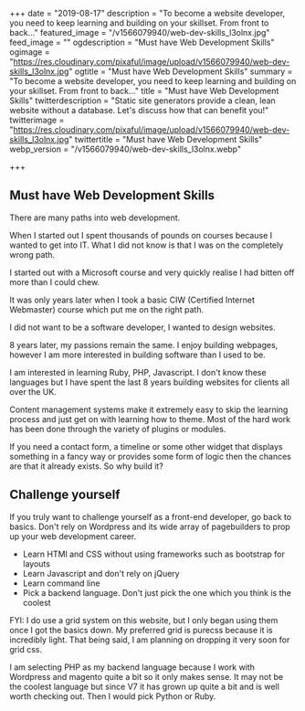 +++
date = "2019-08-17"
description = "To become a website developer, you need to keep learning and building on your skillset. From front to back..."
featured_image = "/v1566079940/web-dev-skills_l3olnx.jpg"
feed_image = ""
ogdescription = "Must have Web Development Skills"
ogimage = "https://res.cloudinary.com/pixaful/image/upload/v1566079940/web-dev-skills_l3olnx.jpg"
ogtitle = "Must have Web Development Skills"
summary = "To become a website developer, you need to keep learning and building on your skillset. From front to back..."
title = "Must have Web Development Skills"
twitterdescription = "Static site generators provide a clean, lean website without a database. Let's discuss how that can benefit you!"
twitterimage = "https://res.cloudinary.com/pixaful/image/upload/v1566079940/web-dev-skills_l3olnx.jpg"
twittertitle = "Must have Web Development Skills"
webp_version = "/v1566079940/web-dev-skills_l3olnx.webp"

+++
## Must have Web Development Skills

There are many paths into web development.

When I started out I spent thousands of pounds on courses because I wanted to get into IT. What I did not know is that I was on the completely wrong path.

I started out with a Microsoft course and very quickly realise I had bitten off more than I could chew.

It was only years later when I took a basic CIW (Certified Internet Webmaster) course which put me on the right path.

I did not want to be a software developer, I wanted to design websites.

8 years later, my passions remain the same. I enjoy building webpages, however I am more interested in building software than I used to be. 

I am interested in learning Ruby, PHP, Javascript. I don't know these languages but I have spent the last 8 years building websites for clients all over the UK.

Content management systems make it extremely easy to skip the learning process and just get on with learning how to theme. Most of the hard work has been done through the variety of plugins or modules. 

If you need a contact form, a timeline or some other widget that displays something in a fancy way or provides some form of logic then the chances are that it already exists. So why build it?

## Challenge yourself

If you truly want to challenge yourself as a front-end developer, go back to basics. Don't rely on Wordpress and its wide array of pagebuilders to prop up your web development career.

<ul>
<li>Learn HTMl and CSS without using frameworks such as bootstrap for layouts</li>
<li>Learn Javascript and don't rely on jQuery</li>
<li>Learn command line</li>
<li>Pick a backend language. Don't just pick the one which you think is the coolest</li>
</ul>

FYI: I do use a grid system on this website, but I only began using them once I got the basics down. My preferred grid is purecss because it is incredibly light. That being said, I am planning on dropping it very soon for grid css.

I am selecting PHP as my backend language because I work with Wordpress and magento quite a bit so it only makes sense. It may not be the coolest language but since V7 it has grown up quite a bit and is well worth checking out. Then I would pick Python or Ruby.